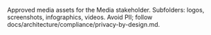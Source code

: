 Approved media assets for the Media stakeholder. Subfolders: logos, screenshots, infographics, videos. Avoid PII; follow docs/architecture/compliance/privacy-by-design.md.
